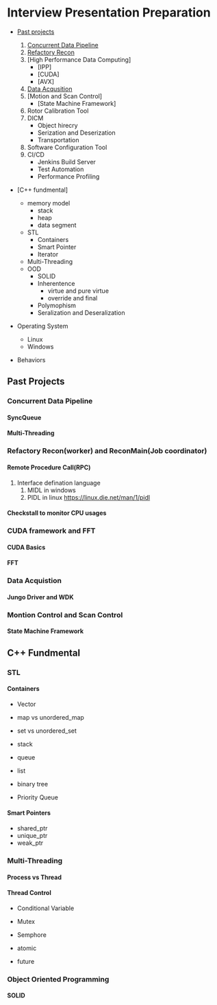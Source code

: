# Interview Presentation Preparation
* [Past projects](./PastProjects.md)
    1. [Concurrent Data Pipeline](#concurrent-data-pipeline)
    2. [Refactory Recon](#refactory-reconworker-and-reconmainjob-coordinator)
    3. [High Performance Data Computing]
        * [IPP]
        * [CUDA]
        * [AVX]
    4. [Data Acqusition](#-data-acquistion)
    5. [Motion and Scan Control]
        * [State Machine Framework]
    6. Rotor Calibration Tool
    7. DICM
        * Object hirecry
        * Serization and Deserization
        * Transportation
    8. Software Configuration Tool
    9. CI/CD
        * Jenkins Build Server
        * Test Automation
        * Performance Profiling
* [C++ fundmental]
    * memory model
        * stack
        * heap
        * data segment
    * STL
        * Containers
        * Smart Pointer
        * Iterator
    * Multi-Threading
    * OOD
        * SOLID
        * Inherentence
            * virtue and pure virtue
            * override and final
        * Polymophism
        * Seralization and Deseralization

* Operating System
    * Linux
    * Windows

* Behaviors

## Past Projects

### Concurrent Data Pipeline
#### SyncQueue
#### Multi-Threading



### Refactory Recon(worker) and ReconMain(Job coordinator) 
#### Remote Procedure Call(RPC)
1. Interface defination language
    1. MIDL in windows
    2. PIDL in linux https://linux.die.net/man/1/pidl

#### Checkstall to monitor CPU usages


### CUDA framework and FFT
#### CUDA Basics
#### FFT


### Data Acquistion 
#### Jungo Driver and WDK  


### Montion Control and Scan Control
#### State Machine Framework


## C++ Fundmental

### STL

#### Containers
* Vector

* map vs unordered_map

* set vs unordered_set

* stack

* queue

* list

* binary tree

* Priority Queue

#### Smart Pointers
* shared_ptr
* unique_ptr
* weak_ptr

### Multi-Threading

#### Process vs Thread

#### Thread Control
* Conditional Variable
* Mutex
* Semphore
* atomic

* future


### Object Oriented Programming
#### SOLID

